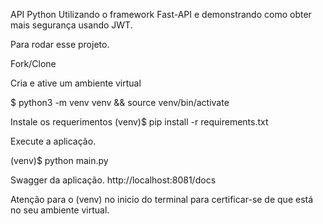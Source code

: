API Python Utilizando o framework Fast-API e demonstrando como obter mais segurança usando JWT.

Para rodar esse projeto.

Fork/Clone

Cria e ative um ambiente virtual

$ python3 -m venv venv && source venv/bin/activate

Instale os requerimentos
(venv)$ pip install -r requirements.txt

Execute a aplicação.

(venv)$ python main.py

Swagger da aplicação.
http://localhost:8081/docs


Atenção para o (venv) no inicio do terminal para certificar-se de que está no seu ambiente virtual.
